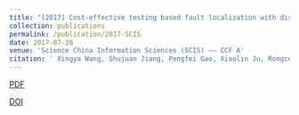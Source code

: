 ```yaml
---
title: "[2017] Cost-effective testing based fault localization with distance based test-suite reduction"
collection: publications
permalink: /publication/2017-SCIS
date: 2017-07-28
venue: 'Science China Information Sciences (SCIS) —— CCF A'
citation: ' Xingya Wang, Shujuan Jiang, Pengfei Gao, Xiaolin Ju, Rongcun Wang, Yanmei Zhang . "Cost-effective testing based fault localization with distance based test-suite reduction". Science China Information Sciences, 2017, 60(1): 1--15.'
---
```

[PDF](http://ntu-juking.github.io/files/SCIS2017.pdf)


[DOI](https://doi.org/10.1007/s11432-016-9057-8)

